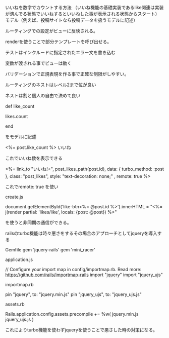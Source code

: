 いいねを数字でカウントする方法
（いいね機能の基礎実装であるlike関連は実装が済んでる状態でいいねするといいねした事が表示される状態からスタート）
モデル（例えば、投稿サイトなら投稿データを扱うモデルに記述）

ルーティングでの設定がビューに反映される。

renderを使うことで部分テンプレートを呼び出せる。

テストはインクルードに指定されたエラー文を書き込む

変数が渡される事でビューは動く

バリデーションで正規表現を作る事で正確な制限がしやすい。

ルーティングのネストはレベル2まで位が良い

ネストは割と個人の自由で決めて良い

def like_count　

likes.count
  
end

をモデルに記述

<p><%= post.like_count %> いいね</p>

これでいいね数を表示できる



<%= link_to "いいね!⭐️", post_likes_path(post.id), data: { turbo_method: :post }, class: "post_likes", style: "text-decoration: none;" , remote: true %>

これでremote: true を使い

create.js

document.getElementById('like-btn<%= @post.id %>').innerHTML = "<%= j(render partial: 'likes/like', locals: {post: @post}) %>"

を使うと非同期の通信ができる。

railsのturbo機能は時々悪さをするその場合のアプローチとしてjqueryを導入する

Gemfile
gem 'jquery-rails'
gem 'mini_racer'

application.js

// Configure your import map in config/importmap.rb. Read more: https://github.com/rails/importmap-rails
import "jquery"
import "jquery_ujs"

importmap.rb

pin "jquery", to: "jquery.min.js"
pin "jquery_ujs", to: "jquery_ujs.js"

assets.rb

Rails.application.config.assets.precompile += %w( jquery.min.js jquery_ujs.js )

これによりturbo機能を使わずjqueryを使うことで悪さした時の対策になる。




